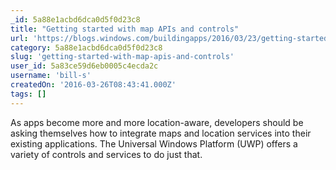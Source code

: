 ```yaml
---
_id: 5a88e1acbd6dca0d5f0d23c8
title: "Getting started with map APIs and controls"
url: 'https://blogs.windows.com/buildingapps/2016/03/23/getting-started-with-map-apis-and-controls/'
category: 5a88e1acbd6dca0d5f0d23c8
slug: 'getting-started-with-map-apis-and-controls'
user_id: 5a83ce59d6eb0005c4ecda2c
username: 'bill-s'
createdOn: '2016-03-26T08:43:41.000Z'
tags: []
---
```


As apps become more and more location-aware, developers should be asking themselves how to integrate maps and location services into their existing applications. The Universal Windows Platform (UWP) offers a variety of controls and services to do just that.
